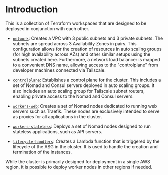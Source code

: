 # Introduction

This is a collection of Terraform workspaces that are designed to be deployed in conjunction with each other. 

- [`network`](./network/): Creates a VPC with 3 public subnets and 3 private subnets. The subnets are spread across 3 Availability Zones in pairs. This configuration allows for the creation of resources in auto scaling groups (for high availability across AZs) and other similar setups using the subnets created here. Furthermore, a network load balancer is mapped to a convenient DNS name, allowing access to the "controlplane" from developer machines connected via Tailscale.

- [`controlplane`](./controlplane/): Establishes a control plane for the cluster. This includes a set of Nomad and Consul servers deployed in auto scaling groups. It also includes an auto scaling group for Tailscale subnet routers, enabling private access to the Nomad and Consul servers.

- [`workers-web`](./workers-web/): Creates a set of Nomad nodes dedicated to running web servers such as Traefik. These nodes are exclusively intended to serve as proxies for all applications in the cluster.

- [`workers-stateless`](./workers-stateless/): Deploys a set of Nomad nodes designed to run stateless applications, such as API servers.

- [`lifecycle-handlers`](./lifecycle-handlers/): Creates a Lambda function that is triggered by the lifecycle of the ASG in the cluster. It is used to handle the creation and termination of the instances.

While the cluster is primarily designed for deployment in a single AWS region, it is possible to deploy worker nodes in other regions if needed.
